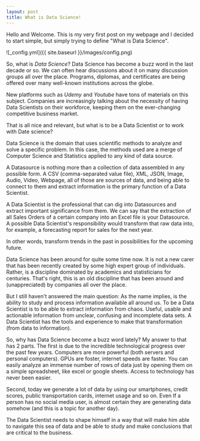 ```yaml
---
layout: post
title: What is Data Science!
---
```


Hello and Welcome. This is my very first post on my webpage and I decided to start simple, but simply trying to define "What is Data Science".

![_config.yml]({{ site.baseurl }}/images/config.png)

So, what is _Data Science_?
Data Science has become a buzz word in the last decade or so. We can often hear discussions about it on many discussion groups all over the place. Programs, diplomas, and certificates are being offered over many well-known institutions across the globe.

New platforms such as _Udemy_ and _Youtube_ have tons of materials on this subject. Companies are increasingly talking about the necessity of having Data Scientists on their workforce, keeping them on the ever-changing
competitive business market.

That is all nice and relevant, but what is to be a Data Scientist or to work with Date science?

Data Science is the domain that uses scientific methods to analyze and solve a specific problem. In this case, the methods used are a merge of Computer Science and Statistics applied to any kind of data source.

A Datasource is nothing more than a collection of data assembled in any possible form. A CSV (comma-separated value file), XML, JSON, Image, Audio, Video, Webpage, all of those are sources of data, and being able to connect to them and extract information is the primary function of a Data Scientist.

A Data Scientist is the professional that can dig into Datasources and extract important significance from them. We can say that the extraction of all Sales Orders of a certain company into an Excel file is your Datasource. A possible Data Scientist's responsibility would transform that raw data into, for example, a forecasting report for sales for the next year.

In other words, transform trends in the past in possibilities for the upcoming future.

Data Science has been around for quite some time now. It is not a new carer that has been recently created by some high expert group of individuals. Rather, is a discipline dominated by academics and statisticians for centuries. That's right, this is an old discipline that has been around and (unappreciated) by companies all over the place.

But I still haven't answered the main question: As the name implies, is the ability to study and process information available all around us. To be a Data Scientist is to be able to extract information from chaos. Useful, usable and actionable information from unclear, confusing and incomplete data sets. A Data Scientist has the tools and experience to make that transformation (from data to information).

So, why has Data Science become a buzz word lately? My answer to that has 2 parts. The first is due to the incredible technological progress over the past few years. Computers are more powerful (both servers and personal computers). GPUs are foster, internet speeds are faster. You can easily analyze an immense number of rows of data just by opening them on a simple spreadsheet, like excel or google sheets. Access to technology has never been easier.

Second, today we generate a lot of data by using our smartphones, credit scores, public transportation cards, internet usage and so on. Even If a person has no social media user, is almost certain they are generating data somehow (and this is a topic for another day).

The Data Scientist needs to shape himself in a way that will make him able to navigate this sea of data and be able to study and make conclusions that are critical to the business.
